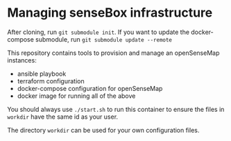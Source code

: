 # Managing senseBox infrastructure

After cloning, run `git submodule init`. If you want to update the docker-compose submodule, run `git submodule update --remote`

This repository contains tools to provision and manage an openSenseMap instances:
- ansible playbook
- terraform configuration
- docker-compose configuration for openSenseMap
- docker image for running all of the above

You should always use `./start.sh` to run this container to ensure the files in `workdir` have the same id as your user.

The directory `workdir` can be used for your own configuration files.

